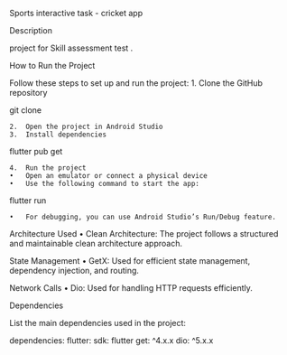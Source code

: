 Sports interactive task - cricket app 

Description

project for Skill assessment test .

How to Run the Project

Follow these steps to set up and run the project:
	1.	Clone the GitHub repository

git clone <repository-url>


	2.	Open the project in Android Studio
	3.	Install dependencies

flutter pub get


	4.	Run the project
	•	Open an emulator or connect a physical device
	•	Use the following command to start the app:

flutter run


	•	For debugging, you can use Android Studio’s Run/Debug feature.

Architecture Used
	•	Clean Architecture: The project follows a structured and maintainable clean architecture approach.

State Management
	•	GetX: Used for efficient state management, dependency injection, and routing.

Network Calls
	•	Dio: Used for handling HTTP requests efficiently.

Dependencies

List the main dependencies used in the project:

dependencies:
  flutter:
    sdk: flutter
  get: ^4.x.x
  dio: ^5.x.x

